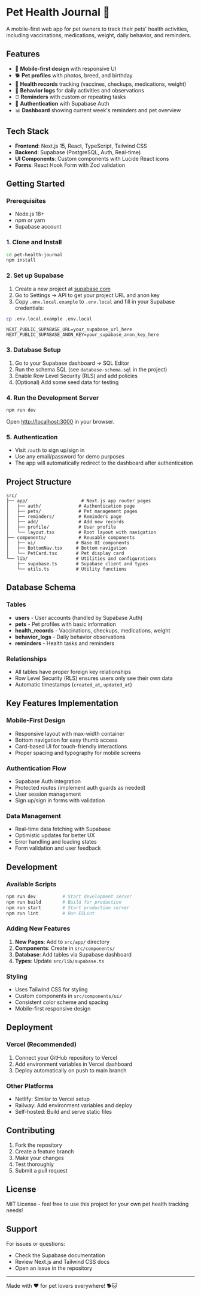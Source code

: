 # Pet Health Journal 🐾

A mobile-first web app for pet owners to track their pets' health activities, including vaccinations, medications, weight, daily behavior, and reminders.

## Features

- 📱 **Mobile-first design** with responsive UI
- 🐕 **Pet profiles** with photos, breed, and birthday
- 💊 **Health records** tracking (vaccines, checkups, medications, weight)
- 📝 **Behavior logs** for daily activities and observations
- ⏰ **Reminders** with custom or repeating tasks
- 🔐 **Authentication** with Supabase Auth
- 📊 **Dashboard** showing current week's reminders and pet overview

## Tech Stack

- **Frontend**: Next.js 15, React, TypeScript, Tailwind CSS
- **Backend**: Supabase (PostgreSQL, Auth, Real-time)
- **UI Components**: Custom components with Lucide React icons
- **Forms**: React Hook Form with Zod validation

## Getting Started

### Prerequisites

- Node.js 18+ 
- npm or yarn
- Supabase account

### 1. Clone and Install

```bash
cd pet-health-journal
npm install
```

### 2. Set up Supabase

1. Create a new project at [supabase.com](https://supabase.com)
2. Go to Settings → API to get your project URL and anon key
3. Copy `.env.local.example` to `.env.local` and fill in your Supabase credentials:

```bash
cp .env.local.example .env.local
```

```env
NEXT_PUBLIC_SUPABASE_URL=your_supabase_url_here
NEXT_PUBLIC_SUPABASE_ANON_KEY=your_supabase_anon_key_here
```

### 3. Database Setup

1. Go to your Supabase dashboard → SQL Editor
2. Run the schema SQL (see `database-schema.sql` in the project)
3. Enable Row Level Security (RLS) and add policies
4. (Optional) Add some seed data for testing

### 4. Run the Development Server

```bash
npm run dev
```

Open [http://localhost:3000](http://localhost:3000) in your browser.

### 5. Authentication

- Visit `/auth` to sign up/sign in
- Use any email/password for demo purposes
- The app will automatically redirect to the dashboard after authentication

## Project Structure

```
src/
├── app/                    # Next.js app router pages
│   ├── auth/              # Authentication page
│   ├── pets/              # Pet management pages
│   ├── reminders/         # Reminders page
│   ├── add/               # Add new records
│   ├── profile/           # User profile
│   └── layout.tsx         # Root layout with navigation
├── components/            # Reusable components
│   ├── ui/               # Base UI components
│   ├── BottomNav.tsx     # Bottom navigation
│   └── PetCard.tsx       # Pet display card
└── lib/                  # Utilities and configurations
    ├── supabase.ts       # Supabase client and types
    └── utils.ts          # Utility functions
```

## Database Schema

### Tables

- **users** - User accounts (handled by Supabase Auth)
- **pets** - Pet profiles with basic information
- **health_records** - Vaccinations, checkups, medications, weight
- **behavior_logs** - Daily behavior observations
- **reminders** - Health tasks and reminders

### Relationships

- All tables have proper foreign key relationships
- Row Level Security (RLS) ensures users only see their own data
- Automatic timestamps (`created_at`, `updated_at`)

## Key Features Implementation

### Mobile-First Design
- Responsive layout with max-width container
- Bottom navigation for easy thumb access
- Card-based UI for touch-friendly interactions
- Proper spacing and typography for mobile screens

### Authentication Flow
- Supabase Auth integration
- Protected routes (implement auth guards as needed)
- User session management
- Sign up/sign in forms with validation

### Data Management
- Real-time data fetching with Supabase
- Optimistic updates for better UX
- Error handling and loading states
- Form validation and user feedback

## Development

### Available Scripts

```bash
npm run dev          # Start development server
npm run build        # Build for production
npm run start        # Start production server
npm run lint         # Run ESLint
```

### Adding New Features

1. **New Pages**: Add to `src/app/` directory
2. **Components**: Create in `src/components/`
3. **Database**: Add tables via Supabase dashboard
4. **Types**: Update `src/lib/supabase.ts`

### Styling

- Uses Tailwind CSS for styling
- Custom components in `src/components/ui/`
- Consistent color scheme and spacing
- Mobile-first responsive design

## Deployment

### Vercel (Recommended)

1. Connect your GitHub repository to Vercel
2. Add environment variables in Vercel dashboard
3. Deploy automatically on push to main branch

### Other Platforms

- Netlify: Similar to Vercel setup
- Railway: Add environment variables and deploy
- Self-hosted: Build and serve static files

## Contributing

1. Fork the repository
2. Create a feature branch
3. Make your changes
4. Test thoroughly
5. Submit a pull request

## License

MIT License - feel free to use this project for your own pet health tracking needs!

## Support

For issues or questions:
- Check the Supabase documentation
- Review Next.js and Tailwind CSS docs
- Open an issue in the repository

---

Made with ❤️ for pet lovers everywhere! 🐕🐱
